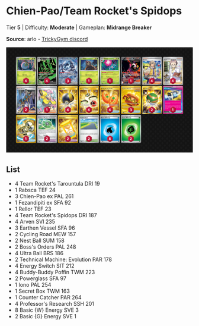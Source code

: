 # Chien-Pao/Team Rocket's Spidops

Tier **5** | Difficulty: **Moderate** | Gameplan: **Midrange Breaker**

**Source**: arlo - [TrickyGym discord](nan)

![decklist](../../!Images/Standard/17SVI-DRI/Chien-Pao-Team%20Rocket%27s%20Spidops.png)

## List
* 4 Team Rocket's Tarountula DRI 19
* 1 Rabsca TEF 24
* 3 Chien-Pao ex PAL 261
* 1 Fezandipiti ex SFA 92
* 1 Rellor TEF 23
* 4 Team Rocket's Spidops DRI 187
* 4 Arven SVI 235
* 3 Earthen Vessel SFA 96
* 2 Cycling Road MEW 157
* 2 Nest Ball SUM 158
* 2 Boss's Orders PAL 248
* 4 Ultra Ball BRS 186
* 2 Technical Machine: Evolution PAR 178
* 4 Energy Switch SIT 212
* 4 Buddy-Buddy Poffin TWM 223
* 2 Powerglass SFA 97
* 1 Iono PAL 254
* 1 Secret Box TWM 163
* 1 Counter Catcher PAR 264
* 4 Professor's Research SSH 201
* 8 Basic {W} Energy SVE 3
* 2 Basic {G} Energy SVE 1
